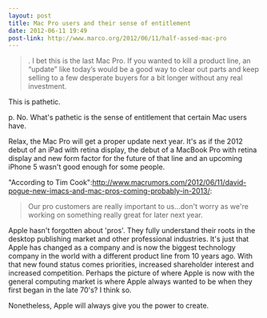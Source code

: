 ```yaml
---
layout: post
title: Mac Pro users and their sense of entitlement
date: 2012-06-11 19:49
post-link: http://www.marco.org/2012/06/11/half-assed-mac-pro
---
```


>. I bet this is the last Mac Pro. If you wanted to kill a product line, an “update” like today’s would be a good way to clear out parts and keep selling to a few desperate buyers for a bit longer without any real investment.

This is pathetic.

p. No. What's pathetic is the sense of entitlement that certain Mac users have.

Relax, the Mac Pro will get a proper update next year. It's as if the 2012 debut of an iPad with retina display, the debut of a MacBook Pro with retina display and new form factor for the future of that line and an upcoming iPhone 5 wasn't good enough for some people.

"According to Tim Cook":http://www.macrumors.com/2012/06/11/david-pogue-new-imacs-and-mac-pros-coming-probably-in-2013/:

> Our pro customers are really important to us...don't worry as we're working on something really great for later next year.

Apple hasn't forgotten about 'pros'.  They fully understand their roots in the desktop publishing market and other professional industries.  It's just that Apple has changed as a company and is now the biggest technology company in the world with a different product line from 10 years ago.  With that new found status comes priorities, increased shareholder interest and increased competition.  Perhaps the picture of where Apple is now with the general computing market is where Apple always wanted to be when they first began in the late 70's?  I think so.

Nonetheless, Apple will always give you the power to create.

